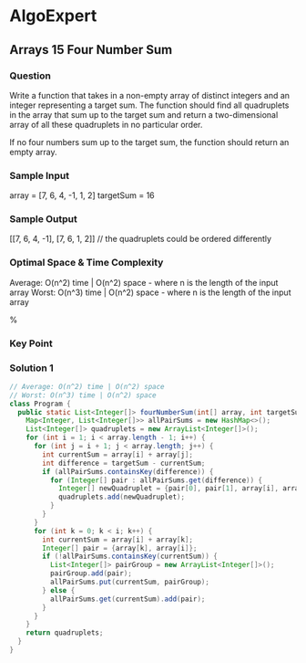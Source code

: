 # AlgoExpert

## Arrays 15 Four Number Sum

### Question

Write a function that takes in a non-empty array of distinct integers and an integer representing a target sum. The function should find all quadruplets in the array that sum up to the target sum and return a two-dimensional array of all these quadruplets in no particular order.

If no four numbers sum up to the target sum, the function should return an empty array.

### Sample Input

array = [7, 6, 4, -1, 1, 2]
targetSum = 16

### Sample Output

[[7, 6, 4, -1], [7, 6, 1, 2]] // the quadruplets could be ordered differently

### Optimal Space & Time Complexity

Average: O(n^2) time | O(n^2) space - where n is the length of the input array Worst: O(n^3) time | O(n^2) space - where n is the length of the input array

%

### Key Point

### Solution 1

```java
// Average: O(n^2) time | O(n^2) space
// Worst: O(n^3) time | O(n^2) space
class Program {
  public static List<Integer[]> fourNumberSum(int[] array, int targetSum) {
    Map<Integer, List<Integer[]>> allPairSums = new HashMap<>();
    List<Integer[]> quadruplets = new ArrayList<Integer[]>();
    for (int i = 1; i < array.length - 1; i++) {
      for (int j = i + 1; j < array.length; j++) {
        int currentSum = array[i] + array[j];
        int difference = targetSum - currentSum;
        if (allPairSums.containsKey(difference)) {
          for (Integer[] pair : allPairSums.get(difference)) {
            Integer[] newQuadruplet = {pair[0], pair[1], array[i], array[j]};
            quadruplets.add(newQuadruplet);
          }
        }
      }
      for (int k = 0; k < i; k++) {
        int currentSum = array[i] + array[k];
        Integer[] pair = {array[k], array[i]};
        if (!allPairSums.containsKey(currentSum)) {
          List<Integer[]> pairGroup = new ArrayList<Integer[]>();
          pairGroup.add(pair);
          allPairSums.put(currentSum, pairGroup);
        } else {
          allPairSums.get(currentSum).add(pair);
        }
      }
    }
    return quadruplets;
  }
}

```
